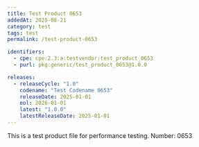 ```yaml
---
title: Test Product 0653
addedAt: 2025-08-21
category: test
tags: test
permalink: /test-product-0653

identifiers:
  - cpe: cpe:2.3:a:testvendor:test_product_0653
  - purl: pkg:generic/test_product_0653@1.0.0

releases:
  - releaseCycle: "1.0"
    codename: "Test Codename 0653"
    releaseDate: 2025-01-01
    eol: 2026-01-01
    latest: "1.0.0"
    latestReleaseDate: 2025-01-01
---
```


This is a test product file for performance testing. Number: 0653
